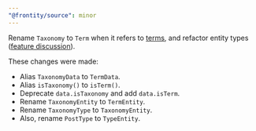 ```yaml
---
"@frontity/source": minor
---
```


Rename `Taxonomy` to `Term` when it refers to [terms](https://developer.wordpress.org/reference/classes/wp_term/), and refactor entity types ([feature discussion](https://community.frontity.org/t/extend-sources-data-interface-with-types-from-new-handlers/1187/28)).

These changes were made:

- Alias `TaxonomyData` to `TermData`.
- Alias `isTaxonomy()` to `isTerm()`.
- Deprecate `data.isTaxonomy` and add `data.isTerm`.
- Rename `TaxonomyEntity` to `TermEntity`.
- Rename `TaxonomyType` to `TaxonomyEntity`.
- Also, rename `PostType` to `TypeEntity`.

